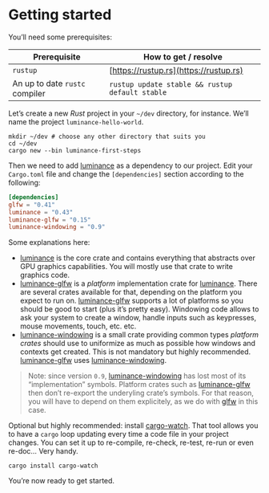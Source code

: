 # Getting started

You’ll need some prerequisites:

| Prerequisite                   | How to get / resolve                            |
| ------------------------------ | ----------------------------------------------- |
| `rustup`                       | [https://rustup.rs](https://rustup.rs)          |
| An up to date `rustc` compiler | `rustup update stable && rustup default stable` |

Let’s create a new _Rust_ project in your `~/dev` directory, for instance. We’ll name the project
`luminance-hello-world`.

```
mkdir ~/dev # choose any other directory that suits you
cd ~/dev
cargo new --bin luminance-first-steps
```

Then we need to add [luminance] as a dependency to our project. Edit your `Cargo.toml` file and
change the `[dependencies]` section according to the following:

```toml
[dependencies]
glfw = "0.41"
luminance = "0.43"
luminance-glfw = "0.15"
luminance-windowing = "0.9"
```

Some explanations here:

- [luminance] is the core crate and contains everything that abstracts over GPU graphics
  capabilities. You will mostly use that crate to write graphics code.
- [luminance-glfw] is a _platform_ implementation crate for [luminance]. There are several crates
  available for that, depending on the platform you expect to run on. [luminance-glfw] supports a
  lot of platforms so you should be good to start (plus it’s pretty easy). Windowing code allows
  to ask your system to create a window, handle inputs such as keypresses, mouse movements, touch,
  etc. etc.
- [luminance-windowing] is a small crate providing common types _platform crates_ should use to
  uniformize as much as possible how windows and contexts get created. This is not mandatory but
  highly recommended. [luminance-glfw] uses [luminance-windowing].

> Note: since version `0.9`, [luminance-windowing] has lost most of its “implementation” symbols.
> Platform crates such as [luminance-glfw] then don’t re-export the underyling crate’s symbols.
> For that reason, you will have to depend on them explicitely, as we do with [glfw] in this case.

Optional but highly recommended: install [cargo-watch]. That tool allows you to have a `cargo`
loop updating every time a code file in your project changes. You can set it up to re-compile,
re-check, re-test, re-run or even re-doc… Very handy.

```
cargo install cargo-watch
```

You’re now ready to get started.

[luminance]: https://crates.io/crates/luminance
[luminance-glfw]: https://crates.io/crates/luminance-glfw
[luminance-windowing]: https://crates.io/crates/luminance-glfw
[glfw]: https://crates.io/crates/glfw
[cargo-watch]: https://crates.io/crates/cargo-watch
[double buffering]: https://en.wikipedia.org/wiki/Multiple_buffering
[`Surface::poll_events`]: https://docs.rs/luminance-windowing/latest/luminance_windowing/trait.Surface.html#tymethod.poll_events
[`Surface::swap_buffers`]: https://docs.rs/luminance-windowing/latest/luminance_windowing/trait.Surface.html#tymethod.swap_buffers
[`Framebuffer`]: https://docs.rs/luminance/latest/luminance/framebuffer/struct.Framebuffer.html
[`Surface::back_buffer`]: https://docs.rs/luminance-windowing/latest/luminance_windowing/trait.Surface.html#method.back_buffer
[`GraphicsContext`]: https://docs.rs/luminance/latest/luminance/context/trait.GraphicsContext.html
[`Instant`]: https://doc.rust-lang.org/std/time/struct.Instant.html
[`Builder`]: https://docs.rs/luminance/latest/luminance/pipeline/struct.Builder.html
[`Builder::pipeline`]: https://docs.rs/luminance/latest/luminance/pipeline/struct.Builder.html#method.pipeline
[AST]: https://en.wikipedia.org/wiki/Abstract_syntax_tree
